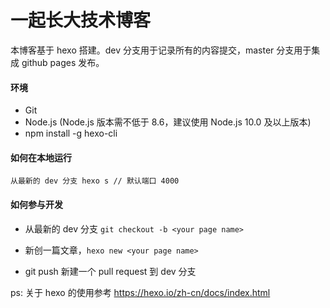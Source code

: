 # 一起长大技术博客

本博客基于 hexo 搭建。dev 分支用于记录所有的内容提交，master 分支用于集成 github pages 发布。

#### 环境
* Git
* Node.js (Node.js 版本需不低于 8.6，建议使用 Node.js 10.0 及以上版本)
* npm install -g hexo-cli

#### 如何在本地运行

```
从最新的 dev 分支 hexo s // 默认端口 4000
```

#### 如何参与开发

* 从最新的 dev 分支 `git checkout -b <your page name>`

* 新创一篇文章，`hexo new <your page name>`

* git push 新建一个 pull request 到 dev 分支

ps: 关于 hexo 的使用参考 https://hexo.io/zh-cn/docs/index.html
